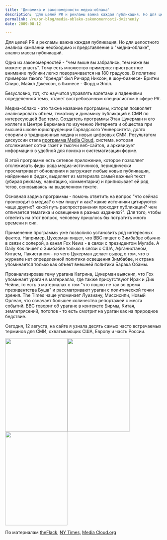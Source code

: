 ```yaml
---
title: 'Динамика и закономерности медиа-облака'
description: 'Для целей PR и рекламы важна каждая публикация. Но для целостного анализа кампании необходимо и представление о &quot;медиа-облаке&quot;, анализ массы публикаций.'
permalink: /ru/pr-blog/media-oblako-zakonomernosti-dvizheniy
date: 2009-08-12

---
```


Для целей PR и рекламы важна каждая публикация. Но для целостного анализа кампании необходимо и представление о "медиа-облаке", анализ массы публикаций.

Одна из закономерностей - "чем выше вы забрались, тем ниже вы можете упасть". Тому есть множество примеров: пристрастное внимание публики легко поворачивается на 180 градусов. В политике примером такого "бренда" был Ричард Никсон, в шоу-бизнесе-  Бритни Спирс, Майкл Джексон, в бизнесе - Форд и Эппл.

Безусловно, тот, кто научится управлять взлетами и падениями определенной темы, станет востребованным специалистом в сфере PR.

Медиа-облако - это также название программы, которая позволяет анализировать объем, тематику и динамику публикаций в СМИ по интересующей Вас теме. Создатель программы Этан Цукерман и его коллеги в Центре Беркмана по изучению Интернета и общества при высшей школе юриспруденции Гарвадского Университета, долго спорили о традиционных медиа и новых цифровых СМИ.  Результатом дискуссии стала <a href="http://www.mediacloud.org/">программа Media Cloud</a>, система, которая отслеживает сотни газет и тысячи веб-сайтов, и архивирует информацию в удобной для поиска и систематизации форме.

В этой программе есть сетевое приложение, которое позволяет отслеживать фиды ряда медиа-источников, периодически просматривает обновления  и загружает любые новые публикации, найденные в фидах, выделяет из материала самый важный текст (убирая рекламу, навигацию, комментарии) и приписывает ей ряд тегов, основываясь на выделенном тексте.

Основная задача программы - помочь ответить на вопрос "что сейчас происходит в медиа? о чем пишут и как? какие источники цитируются чаще других? какой путь распространения проходят публикации? чем отличается тематика и освещение в разных изданиях?". Для того, чтобы ответить на этот вопрос, человеку пришлось бы потратить много времени и сил.

Применение программы уже позволило установить ряд интересных фактов. Например, Цукерман пишет, что BBC пишет о Зимбабве обычно в связи с холерой, а канал Fox News  - в связи с президентом Мугабе. А Daily Kos пишет о Зимбабве только в связи с США, Афганистаном, Китаем, Пакистаном - из чего Цукерман делает вывод о том, что в журнале нет определенной политики освещения Зимбабве, и страна упоминается только как объект внешней политики Барака Обамы.

Проанализировав тему урагана Катрина, Цукерман выяснил, что  Fox упоминает ураган в материалах, где также присутствуют Ирак и Дик Чейни, то есть в материалах о том "что пошло не так во время президентства Буша" и рассматривают ураган с политической точки зрения. The Times чаще упоминает Луизиану, Миссисипи, Новый Орлеан, что означает большее количество репортажей с места событий. BBC говорит об урагане в контексте Бирмы, Китая, землетрясений, потопов - то есть смотрит на ураган как на природное бедствие.

Сегодня, 12 августа, на сайте я узнала десять самых часто встречаемых терминов для СМИ, охватывающих США, Европу и часть России.

<img src="{{ site.assets }}/upload/chart.png" alt="" class="post__img" width="200" height="300"><img src="{{ site.assets }}/upload/chart_0.png" alt="" class="post__img" width="200" height="300"><img src="{{ site.assets }}/upload/chart_1.png" alt="" class="post__img" width="200" height="300">

По материалам <a href="http://theflack.blogspot.com/2009/08/media-cloud-and-reputation.html">theFlack</a>, <a href="http://www.nytimes.com/2009/08/05/arts/05cloud.html?_r=3">NY Times</a>, <a href="http://mediacloud.org/">Media Cloud.org</a>

